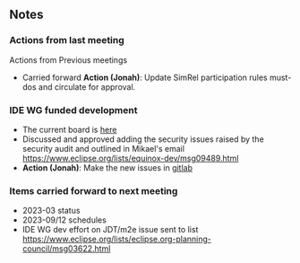 ## Notes

### Actions from last meeting

Actions from Previous meetings

  - Carried forward **Action (Jonah)**: Update SimRel participation
    rules must-dos and circulate for approval.

### IDE WG funded development

  - The current board is
    [here](https://gitlab.eclipse.org/eclipse-wg/ide-wg/ide-wg-dev-funded-efforts/ide-wg-dev-funded-program-planning-council-top-issues/-/boards/1208)
  - Discussed and approved adding the security issues raised by the
    security audit and outlined in Mikael's email
    <https://www.eclipse.org/lists/equinox-dev/msg09489.html>
  - **Action (Jonah)**: Make the new issues in
    [gitlab](https://gitlab.eclipse.org/eclipse-wg/ide-wg/ide-wg-dev-funded-efforts/ide-wg-dev-funded-program-planning-council-top-issues)

### Items carried forward to next meeting

  - 2023-03 status
  - 2023-09/12 schedules
  - IDE WG dev effort on JDT/m2e issue sent to list
    <https://www.eclipse.org/lists/eclipse.org-planning-council/msg03622.html>